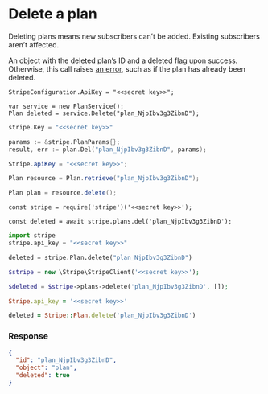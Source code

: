 # Delete a plan

Deleting plans means new subscribers can’t be added. Existing subscribers aren’t affected.

An object with the deleted plan’s ID and a deleted flag upon success. Otherwise, this call raises [an error](#errors), such as if the plan has already been deleted.


```dotnet
StripeConfiguration.ApiKey = "<<secret key>>";

var service = new PlanService();
Plan deleted = service.Delete("plan_NjpIbv3g3ZibnD");
```

```go
stripe.Key = "<<secret key>>"

params := &stripe.PlanParams{};
result, err := plan.Del("plan_NjpIbv3g3ZibnD", params);
```

```java
Stripe.apiKey = "<<secret key>>";

Plan resource = Plan.retrieve("plan_NjpIbv3g3ZibnD");

Plan plan = resource.delete();
```

```node
const stripe = require('stripe')('<<secret key>>');

const deleted = await stripe.plans.del('plan_NjpIbv3g3ZibnD');
```

```python
import stripe
stripe.api_key = "<<secret key>>"

deleted = stripe.Plan.delete("plan_NjpIbv3g3ZibnD")
```

```php
$stripe = new \Stripe\StripeClient('<<secret key>>');

$deleted = $stripe->plans->delete('plan_NjpIbv3g3ZibnD', []);
```

```ruby
Stripe.api_key = '<<secret key>>'

deleted = Stripe::Plan.delete('plan_NjpIbv3g3ZibnD')
```

### Response

```json
{
  "id": "plan_NjpIbv3g3ZibnD",
  "object": "plan",
  "deleted": true
}
```
